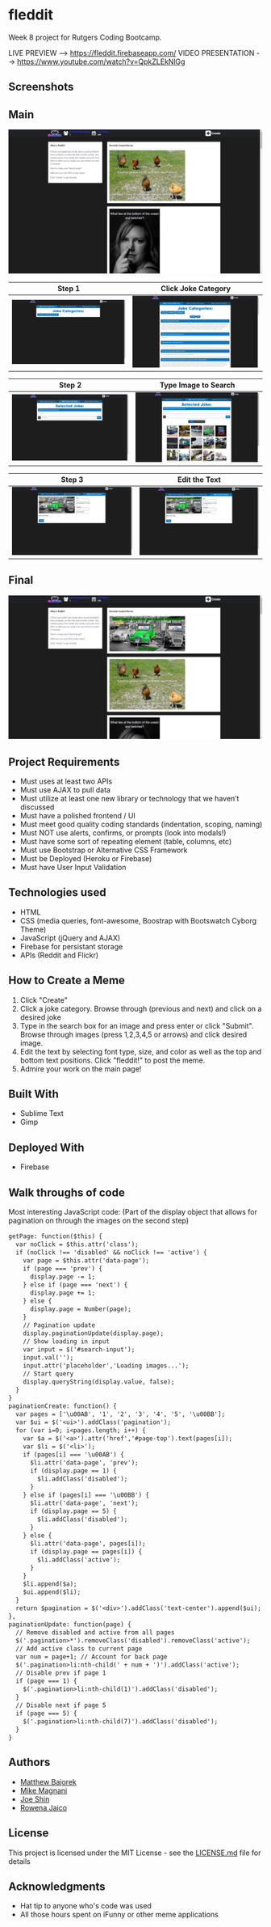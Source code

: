 # fleddit
Week 8 project for Rutgers Coding Bootcamp.

LIVE PREVIEW --> https://fleddit.firebaseapp.com/
VIDEO PRESENTATION --> https://www.youtube.com/watch?v=QpkZLEkNlGg

## Screenshots

Main
------
![Main Image](/readme_images/main.png?raw=true"main.png")

Step 1 | Click Joke Category
-------------|--------
![Step 1 Image](/readme_images/step1.png?raw=true"step1.png") | ![Click Joke Category Image](/readme_images/step1click.png?raw=true"step1click.png")

Step 2 | Type Image to Search
-------------|--------
![Step 2 Image](/readme_images/step2.png?raw=true"step2.png") | ![Type Image to Search Image](/readme_images/step2search.png?raw=true"step2search.png")

Step 3 | Edit the Text
-------------|--------
![Step 3 Image](/readme_images/step3.png?raw=true"step3.png") | ![Edit the Text Image](/readme_images/step3edit.png?raw=true"step3edit.png")

Final
------
![Final Image](/readme_images/final.png?raw=true"final.png")

## Project Requirements
* Must uses at least two APIs
* Must use AJAX to pull data
* Must utilize at least one new library or technology that we haven’t discussed
* Must have a polished frontend / UI 
* Must meet good quality coding standards (indentation, scoping, naming)
* Must NOT use alerts, confirms, or prompts (look into modals!)
* Must have some sort of repeating element (table, columns, etc)
* Must use Bootstrap or Alternative CSS Framework
* Must be Deployed (Heroku or Firebase)
* Must have User Input Validation 

## Technologies used
- HTML
- CSS (media queries, font-awesome, Boostrap with Bootswatch Cyborg Theme)
- JavaScript (jQuery and AJAX)
- Firebase for persistant storage
- APIs (Reddit and Flickr)

## How to Create a Meme

1. Click "Create"
2. Click a joke category.  Browse through (previous and next) and click on a desired joke
3. Type in the search box for an image and press enter or click "Submit".  Browse through images (press 1,2,3,4,5 or arrows) and click desired image.
4. Edit the text by selecting font type, size, and color as well as the top and bottom text positions.  Click "fleddit!" to post the meme.
5. Admire your work on the main page!

## Built With

* Sublime Text
* Gimp

## Deployed With

* Firebase

## Walk throughs of code

Most interesting JavaScript code:
(Part of the display object that allows for pagination on through the images on the second step)
```
getPage: function($this) {
  var noClick = $this.attr('class');
  if (noClick !== 'disabled' && noClick !== 'active') {
    var page = $this.attr('data-page');
    if (page === 'prev') {
      display.page -= 1;
    } else if (page === 'next') {
      display.page += 1;
    } else {
      display.page = Number(page);
    }
    // Pagination update
    display.paginationUpdate(display.page);
    // Show loading in input
    var input = $('#search-input');
    input.val('');
    input.attr('placeholder','Loading images...');
    // Start query
    display.queryString(display.value, false);
  }
}
paginationCreate: function() {
  var pages = ['\u00AB', '1', '2', '3', '4', '5', '\u00BB'];
  var $ui = $('<ui>').addClass('pagination');
  for (var i=0; i<pages.length; i++) {
    var $a = $('<a>').attr('href','#page-top').text(pages[i]);
    var $li = $('<li>');
    if (pages[i] === '\u00AB') {
      $li.attr('data-page', 'prev');
      if (display.page == 1) {
        $li.addClass('disabled');
      }
    } else if (pages[i] === '\u00BB') {
      $li.attr('data-page', 'next');
      if (display.page == 5) {
        $li.addClass('disabled');
      }
    } else {
      $li.attr('data-page', pages[i]);
      if (display.page == pages[i]) {
        $li.addClass('active');
      }
    }
    $li.append($a);
    $ui.append($li);
  }
  return $pagination = $('<div>').addClass('text-center').append($ui);
},
paginationUpdate: function(page) {
  // Remove disabled and active from all pages
  $('.pagination>*').removeClass('disabled').removeClass('active');
  // Add active class to current page
  var num = page+1; // Account for back page
  $('.pagination>li:nth-child(' + num + ')').addClass('active');
  // Disable prev if page 1
  if (page === 1) {
    $('.pagination>li:nth-child(1)').addClass('disabled');
  }
  // Disable next if page 5
  if (page === 5) {
    $('.pagination>li:nth-child(7)').addClass('disabled');
  }
}
```

## Authors

* [Matthew Bajorek](https://github.com/mattbajorek)
* [Mike Magnani](https://github.com/MMagnani5)
* [Joe Shin](https://github.com/ZenofCoding)
* [Rowena Jaico](https://github.com/rowieej)

## License

This project is licensed under the MIT License - see the [LICENSE.md](LICENSE.md) file for details

## Acknowledgments

* Hat tip to anyone who's code was used
* All those hours spent on iFunny or other meme applications
